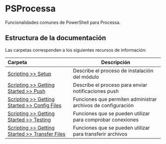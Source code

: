 # PSProcessa

Funcionalidades comunes de PowerShell para Processa.


## Estructura de la documentación

Las carpetas corresponden a los siguientes recursos de información:

| Carpeta  | Descripción  |
|:---|---|
| [Scripting >> Setup](scripting/setup)  | Describe el proceso de instalación del módulo |
| [Scripting >> Getting Started >> Push](scripting/getting-started/push)  | Describe el proceso para enviar notificaciones push |
| [Scripting >> Getting Started >> Config Files](scripting/getting-started/configfiles)  | Funciones que permiten administrar archivos de configuración |
| [Scripting >> Getting Started >> Testing](scripting/getting-started/testing)  | Funciones que se pueden utilizar para comprobar conexiones |
| [Scripting >> Getting Started >> Transfer Files](scripting/getting-started/transferfiles)  | Funciones que se pueden utilizar para transferir archivos |
